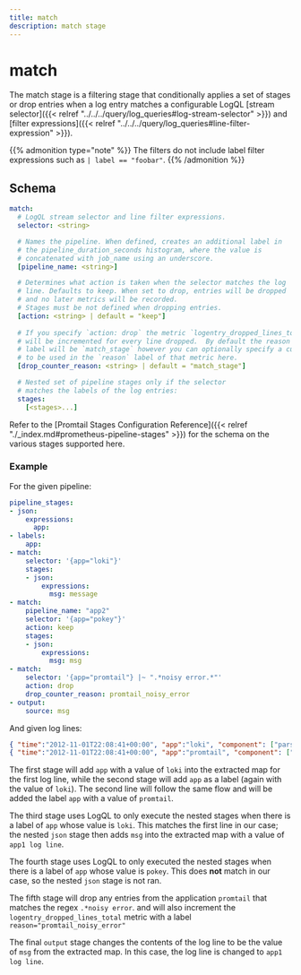 ```yaml
---
title: match
description: match stage
---
```

# match

The match stage is a filtering stage that conditionally applies a set of stages
or drop entries when a log entry matches a configurable LogQL
[stream selector]({{< relref "../../../query/log_queries#log-stream-selector" >}}) and
[filter expressions]({{< relref "../../../query/log_queries#line-filter-expression" >}}).

{{% admonition type="note" %}}
The filters do not include label filter expressions such as `| label == "foobar"`.
{{% /admonition %}}

## Schema

```yaml
match:
  # LogQL stream selector and line filter expressions.
  selector: <string>

  # Names the pipeline. When defined, creates an additional label in
  # the pipeline_duration_seconds histogram, where the value is
  # concatenated with job_name using an underscore.
  [pipeline_name: <string>]

  # Determines what action is taken when the selector matches the log
  # line. Defaults to keep. When set to drop, entries will be dropped
  # and no later metrics will be recorded.
  # Stages must be not defined when dropping entries.
  [action: <string> | default = "keep"]
  
  # If you specify `action: drop` the metric `logentry_dropped_lines_total` 
  # will be incremented for every line dropped.  By default the reason
  # label will be `match_stage` however you can optionally specify a custom value 
  # to be used in the `reason` label of that metric here.
  [drop_counter_reason: <string> | default = "match_stage"]

  # Nested set of pipeline stages only if the selector
  # matches the labels of the log entries:
  stages:
    [<stages>...]
```

Refer to the [Promtail Stages Configuration Reference]({{< relref "./_index.md#prometheus-pipeline-stages" >}}) for the
schema on the various stages supported here.

### Example

For the given pipeline:

```yaml
pipeline_stages:
- json:
    expressions:
      app:
- labels:
    app:
- match:
    selector: '{app="loki"}'
    stages:
    - json:
        expressions:
          msg: message
- match:
    pipeline_name: "app2"
    selector: '{app="pokey"}'
    action: keep
    stages:
    - json:
        expressions:
          msg: msg
- match:
    selector: '{app="promtail"} |~ ".*noisy error.*"'
    action: drop
    drop_counter_reason: promtail_noisy_error
- output:
    source: msg
```

And given log lines:

```json
{ "time":"2012-11-01T22:08:41+00:00", "app":"loki", "component": ["parser","type"], "level" : "WARN", "message" : "app1 log line" }
{ "time":"2012-11-01T22:08:41+00:00", "app":"promtail", "component": ["parser","type"], "level" : "ERROR", "message" : "foo noisy error" }
```

The first stage will add `app` with a value of `loki` into the extracted map for the first log line,
while the second stage will add `app` as a label (again with the value of `loki`).
The second line will follow the same flow and will be added the label `app` with a value of `promtail`.

The third stage uses LogQL to only execute the nested stages when there is a
label of `app` whose value is `loki`. This matches the first line in our case; the nested
`json` stage then adds `msg` into the extracted map with a value of `app1 log
line`.

The fourth stage uses LogQL to only executed the nested stages when there is a
label of `app` whose value is `pokey`. This does **not** match in our case, so
the nested `json` stage is not ran.

The fifth stage will drop any entries from the application `promtail` that matches
the regex `.*noisy error`. and will also increment the `logentry_dropped_lines_total` 
metric with a label `reason="promtail_noisy_error"`

The final `output` stage changes the contents of the log line to be the value of
`msg` from the extracted map. In this case, the log line is changed to `app1 log
line`.
